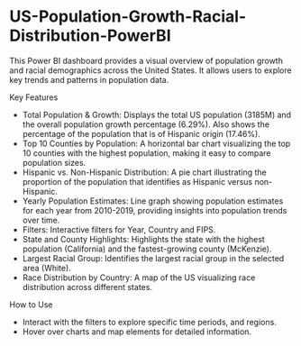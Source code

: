 # US-Population-Growth-Racial-Distribution-PowerBI
This Power BI dashboard provides a visual overview of population growth and racial demographics across the United States. It allows users to explore key trends and patterns in population data.


Key Features

*   Total Population & Growth: Displays the total US population (3185M) and the overall population growth percentage (6.29%). Also shows the percentage of the population that is of Hispanic origin (17.46%).
*   Top 10 Counties by Population: A horizontal bar chart visualizing the top 10 counties with the highest population, making it easy to compare population sizes.
*   Hispanic vs. Non-Hispanic Distribution: A pie chart illustrating the proportion of the population that identifies as Hispanic versus non-Hispanic.
*   Yearly Population Estimates: Line graph showing population estimates for each year from 2010-2019, providing insights into population trends over time.
*   Filters: Interactive filters for Year, Country and FIPS.
*   State and County Highlights: Highlights the state with the highest population (California) and the fastest-growing county (McKenzie).
*   Largest Racial Group: Identifies the largest racial group in the selected area (White).
*   Race Distribution by Country: A map of the US visualizing race distribution across different states.


How to Use

*   Interact with the filters to explore specific time periods, and regions.
*   Hover over charts and map elements for detailed information.
